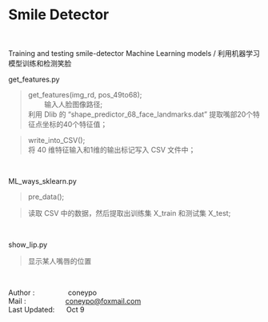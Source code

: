 # Smile Detector
<br>

Training and testing smile-detector Machine Learning models / 
利用机器学习模型训练和检测笑脸 
<br>

 get_features.py 
  
 > get_features(img_rd, pos_49to68);<br>　　
> 输入人脸图像路径;<br>
> 利用 Dlib 的 “shape_predictor_68_face_landmarks.dat” 提取嘴部20个特征点坐标的40个特征值；
   
> write_into_CSV();<br>
> 将 40 维特征输入和1维的输出标记写入 CSV 文件中；

<br>


 ML_ways_sklearn.py 
  
 >  pre_data();

>  读取 CSV 中的数据，然后提取出训练集 X_train 和测试集 X_test;

<br>

 show_lip.py 
> 显示某人嘴唇的位置　
   
<br>

Author :       &nbsp; &nbsp; &nbsp; &nbsp; &nbsp; &nbsp; &nbsp; &nbsp; coneypo <br>
Mail : &nbsp; &nbsp; &nbsp; &nbsp; &nbsp; &nbsp; &nbsp; &nbsp;  &nbsp; &nbsp;coneypo@foxmail.com <br>
Last Updated:  &nbsp;&nbsp;&nbsp; &nbsp;Oct 9
